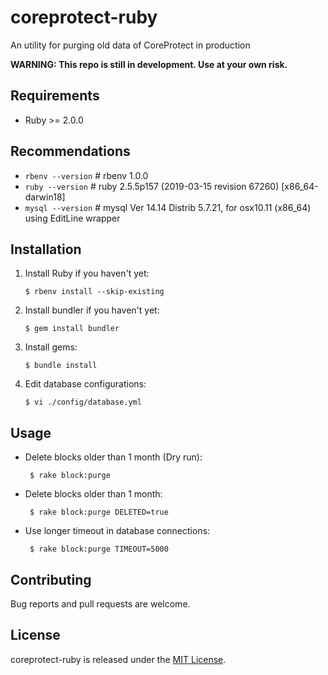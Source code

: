 # coreprotect-ruby
An utility for purging old data of CoreProtect in production

**WARNING: This repo is still in development. Use at your own risk.**

## Requirements
* Ruby >= 2.0.0

## Recommendations
* `rbenv --version` # rbenv 1.0.0
* `ruby --version` # ruby 2.5.5p157 (2019-03-15 revision 67260) [x86_64-darwin18]
* `mysql --version` # mysql  Ver 14.14 Distrib 5.7.21, for osx10.11 (x86_64) using  EditLine wrapper

## Installation

1. Install Ruby if you haven't yet:

       $ rbenv install --skip-existing

2. Install bundler if you haven't yet:

       $ gem install bundler

3. Install gems:

       $ bundle install

4. Edit database configurations:

       $ vi ./config/database.yml

## Usage

- Delete blocks older than 1 month (Dry run):

       $ rake block:purge

- Delete blocks older than 1 month:

       $ rake block:purge DELETED=true

- Use longer timeout in database connections:

       $ rake block:purge TIMEOUT=5000

## Contributing
Bug reports and pull requests are welcome.

## License
coreprotect-ruby is released under the [MIT License](http://opensource.org/licenses/MIT).
